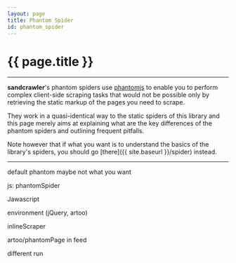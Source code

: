 ```yaml
---
layout: page
title: Phantom Spider
id: phantom_spider
---
```


# {{ page.title }}

---

**sandcrawler**'s phantom spiders use [phantomjs](http://phantomjs.org/) to enable you to perform complex client-side scraping tasks that would not be possible only by retrieving the static markup of the pages you need to scrape.

They work in a quasi-identical way to the static spiders of this library and this page merely aims at explaining what are the key differences of the phantom spiders and outlining frequent pitfalls.

Note however that if what you want is to understand the basics of the library's spiders, you should go [there]({{ site.baseurl }}/spider) instead.

---

default phantom maybe not what you want

js: phantomSpider

Jawascript

environment (jQuery, artoo)

inlineScraper

artoo/phantomPage in feed

different run
